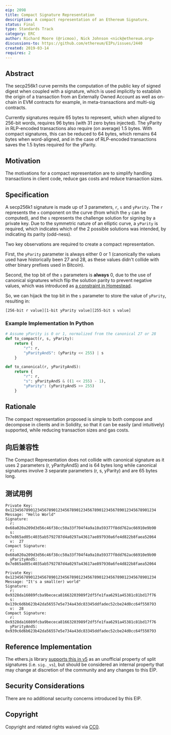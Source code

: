 ```yaml
---
eip: 2098
title: Compact Signature Representation
description: A compact representation of an Ethereum Signature.
status: Final
type: Standards Track
category: ERC
author: Richard Moore (@ricmoo), Nick Johnson <nick@ethereum.org>
discussions-to: https://github.com/ethereum/EIPs/issues/2440
created: 2019-03-14
requires: 2
---
```



## Abstract

The secp256k1 curve permits the computation of the public key of signed digest when coupled with a signature, which is used implicitly to establish the origin of a transaction from an Externally Owned Account as well as on-chain in EVM contracts for example, in meta-transactions and multi-sig contracts.

Currently signatures require 65 bytes to represent, which when aligned to 256-bit words, requires 96 bytes (with 31 zero bytes injected). The yParity in RLP-encoded transactions also require (on average) 1.5 bytes. With compact signatures, this can be reduced to 64 bytes, which remains 64 bytes when word-aligned, and in the case of RLP-encoded transactions saves the 1.5 bytes required for the yParity.

## Motivation

The motivations for a compact representation are to simplify handling transactions in client code, reduce gas costs and reduce transaction sizes.


## Specification

A secp256k1 signature is made up of 3 parameters, `r`, `s` and `yParity`. The `r` represents the `x` component on the curve (from which the `y` can be computed), and the `s` represents the challenge solution for signing by a private key. Due to the symmetric nature of an elliptic curve, a `yParity` is required, which indicates which of the 2 possible solutions was intended, by indicating its parity (odd-ness).

Two key observations are required to create a compact representation.

First, the `yParity` parameter is always either 0 or 1 (canonically the values used have historically been 27 and 28, as these values didn't collide with other binary prefixes used in Bitcoin).

Second, the top bit of the `s` parameters is **always** 0, due to the use of canonical signatures which flip the solution parity to prevent negative values, which was introduced as [a constraint in Homestead](./eip-2.md).

So, we can hijack the top bit in the `s` parameter to store the value of `yParity`, resulting in:

```
[256-bit r value][1-bit yParity value][255-bit s value]
```


### Example Implementation In Python

```python
# Assume yParity is 0 or 1, normalized from the canonical 27 or 28
def to_compact(r, s, yParity):
    return {
        "r": r,
        "yParityAndS": (yParity << 255) | s
    }

def to_canonical(r, yParityAndS):
    return {
        "r": r,
        "s": yParityAndS & ((1 << 255) - 1),
        "yParity": (yParityAndS >> 255)
    }
```


## Rationale

The compact representation proposed is simple to both compose and decompose in clients and in Solidity, so that it can be easily (and intuitively) supported, while reducing transaction sizes and gas costs.


## 向后兼容性

The Compact Representation does not collide with canonical signature as it uses 2 parameters (r, yParityAndS) and is 64 bytes long while canonical signatures involve 3 separate parameters (r, s, yParity) and are 65 bytes long.


## 测试用例

```
Private Key: 0x1234567890123456789012345678901234567890123456789012345678901234
Message: "Hello World"
Signature:
  r:  0x68a020a209d3d56c46f38cc50a33f704f4a9a10a59377f8dd762ac66910e9b90
  s:  0x7e865ad05c4035ab5792787d4a0297a43617ae897930a6fe4d822b8faea52064
  v:  27
Compact Signature:
  r:           0x68a020a209d3d56c46f38cc50a33f704f4a9a10a59377f8dd762ac66910e9b90
  yParityAndS: 0x7e865ad05c4035ab5792787d4a0297a43617ae897930a6fe4d822b8faea52064
```

```
Private Key: 0x1234567890123456789012345678901234567890123456789012345678901234
Message: "It's a small(er) world"
Signature:
  r:  0x9328da16089fcba9bececa81663203989f2df5fe1faa6291a45381c81bd17f76
  s:  0x139c6d6b623b42da56557e5e734a43dc83345ddfadec52cbe24d0cc64f550793
  v:  28
Compact Signature:
  r:           0x9328da16089fcba9bececa81663203989f2df5fe1faa6291a45381c81bd17f76
  yParityAndS: 0x939c6d6b623b42da56557e5e734a43dc83345ddfadec52cbe24d0cc64f550793
```


## Reference Implementation

The ethers.js library [supports this in v5](https://github.com/ethers-io/ethers.js/blob/ethers-v5-beta/packages/bytes/src.ts/index.ts#L323) as an unofficial property of split signatures (i.e. `sig._vs`), but should be considered an internal property that may change at discretion of the community and any changes to this EIP.


## Security Considerations

There are no additional security concerns introduced by this EIP.


## Copyright

Copyright and related rights waived via [CC0](../LICENSE.md).
